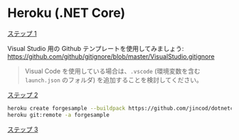 # Heroku (.NET Core)

[ステップ 1](/ja-JP/deployment/heroku/heroku_step1.md ':include :type=markdown')

Visual Studio 用の Github テンプレートを使用してみましょう: https://github.com/github/gitignore/blob/master/VisualStudio.gitignore

> Visual Code を使用している場合は、`.vscode` (環境変数を含む `launch.json` のフォルダ) を追加することを検討してください。

[ステップ 2](/ja-JP/deployment/heroku/heroku_step2.md ':include :type=markdown')

```bash
heroku create forgesample --buildpack https://github.com/jincod/dotnetcore-buildpack.git
heroku git:remote -a forgesample
```

[ステップ 3](/ja-JP/deployment/heroku/heroku_step3.md ':include :type=markdown')